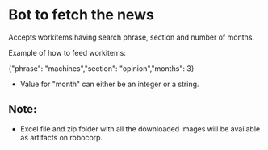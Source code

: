 # Bot to fetch the news

Accepts workitems having search phrase, section and number of months.

Example of how to feed workitems:

{\"phrase": "machines",\"section": "opinion",\"months": 3\}

- Value for "month" can either be an integer or a string.

## Note:

- Excel file and zip folder with all the downloaded images will be available as artifacts on robocorp.

